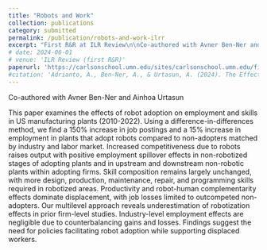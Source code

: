 ```yaml
---
title: "Robots and Work"
collection: publications
category: submitted
permalink: /publication/robots-and-work-ilrr
excerpt: "First R&R at ILR Review\n\nCo-authored with Avner Ben-Ner and Ainhoa Urtasun\n\nThis paper examines the effects of robot adoption on employment and skills in US manufacturing plants (2010-2022). Using a difference-in-differences method, we find a 150% increase in job postings and a 15% increase in employment in plants that adopt robots compared to non-adopters matched by industry and labor market. Increased competitiveness due to robots raises output with positive employment spillover effects in non-robotized stages of adopting plants and in upstream and downstream non-robotic plants within adopting firms. Skill composition remains largely unchanged, with more design, production, maintenance, repair, and programming skills required in robotized areas. Productivity and robot-human complementarity effects dominate displacement, with job losses limited to outcompeted non-adopters. Our multilevel approach reveals underestimation of robotization effects in prior firm-level studies. Industry-level employment effects are negligible due to counterbalancing gains and losses. Findings suggest the need for policies facilitating robot adoption while supporting displaced workers."
# date: 2024-06-01
# venue: 'ILR Review (first R&R)'
paperurl: 'https://carlsonschool.umn.edu/sites/carlsonschool.umn.edu/files/2024-12/Job%20market%20paper-Adrianto.pdf'
#citation: 'Adrianto, A., Ben-Ner, A., & Urtasun, A. (2024). The Effects of Robots on the Workplace.'
---
```


Co-authored with Avner Ben-Ner and Ainhoa Urtasun

This paper examines the effects of robot adoption on employment and skills in US manufacturing plants (2010-2022). Using a difference-in-differences method, we find a 150% increase in job postings and a 15% increase in employment in plants that adopt robots compared to non-adopters matched by industry and labor market. Increased competitiveness due to robots raises output with positive employment spillover effects in non-robotized stages of adopting plants and in upstream and downstream non-robotic plants within adopting firms. Skill composition remains largely unchanged, with more design, production, maintenance, repair, and programming skills required in robotized areas. Productivity and robot-human complementarity effects dominate displacement, with job losses limited to outcompeted non-adopters. Our multilevel approach reveals underestimation of robotization effects in prior firm-level studies. Industry-level employment effects are negligible due to counterbalancing gains and losses. Findings suggest the need for policies facilitating robot adoption while supporting displaced workers.
  
